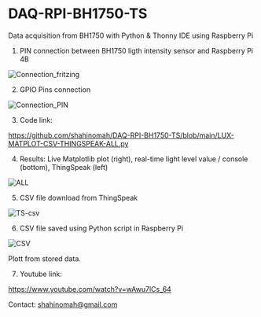 # DAQ-RPI-BH1750-TS
Data acquisition from BH1750 with Python &amp; Thonny IDE using Raspberry Pi

1) PIN connection between BH1750 ligth intensity sensor and Raspberry Pi 4B

![Connection_fritzing](https://github.com/shahinomah/DAQ-RPI-BH1750-TS/assets/56672940/9478a756-1db1-4da7-a422-107225788f44)

2) GPIO Pins connection

![Connection_PIN](https://github.com/shahinomah/DAQ-RPI-BH1750-TS/assets/56672940/17042df3-ceb6-4c94-9160-e8a2d3cf84ef)

3) Code link:
   
https://github.com/shahinomah/DAQ-RPI-BH1750-TS/blob/main/LUX-MATPLOT-CSV-THINGSPEAK-ALL.py

4) Results: Live Matplotlib plot (right), real-time light level value / console (bottom), ThingSpeak (left)

![ALL](https://github.com/shahinomah/DAQ-RPI-BH1750-TS/assets/56672940/f83cf390-6635-4a30-9380-a33365e494ae)

5) CSV file download from ThingSpeak

![TS-csv](https://github.com/shahinomah/DAQ-RPI-BH1750-TS/assets/56672940/b2bb6a55-de15-41a5-a246-fe84d9319446)

6) CSV file saved using Python script in Raspberry Pi

![CSV](https://github.com/shahinomah/DAQ-RPI-BH1750-TS/assets/56672940/9bfa894c-3ab4-4c40-b3c2-b7673aca22b6)

   Plott from stored data.
   
7) Youtube link:
   
https://www.youtube.com/watch?v=wAwu7lCs_64


Contact: shahinomah@gmail.com
